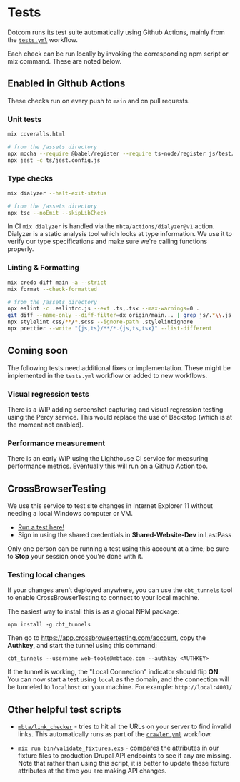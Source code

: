 # Tests

Dotcom runs its test suite automatically using Github Actions, mainly from the [`tests.yml`](../.github/workflows/tests.yml) workflow.

Each check can be run locally by invoking the corresponding npm script or mix command. These are noted below.

## Enabled in Github Actions

These checks run on every push to `main` and on pull requests.

### Unit tests

```sh
mix coveralls.html

# from the /assets directory
npx mocha --require @babel/register --require ts-node/register js/test/**/*.js
npx jest -c ts/jest.config.js
```

### Type checks
```sh
mix dialyzer --halt-exit-status

# from the /assets directory
npx tsc --noEmit --skipLibCheck
```

In CI `mix dialyzer` is handled via the `mbta/actions/dialyzer@v1` action. Dialyzer is a static analysis tool which looks at type information. We use it to verify our type specifications and make sure we're calling functions properly.

### Linting & Formatting

```sh
mix credo diff main -a --strict
mix format --check-formatted

# from the /assets directory
npx eslint -c .eslintrc.js --ext .ts,.tsx --max-warnings=0 .
git diff --name-only --diff-filter=dx origin/main... | grep js/.*\\.js | xargs npx eslint -c .eslintrc.js
npx stylelint css/**/*.scss --ignore-path .stylelintignore
npx prettier --write "{js,ts}/**/*.{js,ts,tsx}" --list-different
```

## Coming soon

The following tests need additional fixes or implementation. These might be implemented in the `tests.yml` workflow or added to new workflows.

### Visual regression tests
There is a WIP adding screenshot capturing and visual regression testing using the Percy service. This would replace the use of Backstop (which is at the moment not enabled).

### Performance measurement
There is an early WIP using the Lighthouse CI service for measuring performance metrics. Eventually this will run on a Github Action too.

## CrossBrowserTesting

We use this service to test site changes in Internet Explorer 11 without needing
a local Windows computer or VM.

* [Run a test here!](https://app.crossbrowsertesting.com/livetests/run)
* Sign in using the shared credentials in **Shared-Website-Dev** in LastPass

Only one person can be running a test using this account at a time; be sure to
**Stop** your session once you're done with it.

### Testing local changes

If your changes aren't deployed anywhere, you can use the `cbt_tunnels` tool to
enable CrossBrowserTesting to connect to your local machine.

The easiest way to install this is as a global NPM package:

    npm install -g cbt_tunnels

Then go to https://app.crossbrowsertesting.com/account, copy the **Authkey**,
and start the tunnel using this command:

    cbt_tunnels --username web-tools@mbtace.com --authkey <AUTHKEY>

If the tunnel is working, the "Local Connection" indicator should flip **ON**.
You can now start a test using `local` as the domain, and the connection will be
tunneled to `localhost` on your machine. For example: `http://local:4001/`

## Other helpful test scripts

* [`mbta/link_checker`](https://github.com/mbta/link_checker) - tries to hit all
  the URLs on your server to find invalid links. This automatically runs as part
  of the [`crawler.yml`](../.github/workflows/crawler.yml) workflow.

* `mix run bin/validate_fixtures.exs` - compares the attributes in
  our fixture files to production Drupal API endpoints to see if any are
  missing. Note that rather than using this script, it is better to update these
  fixture attributes at the time you are making API changes.
